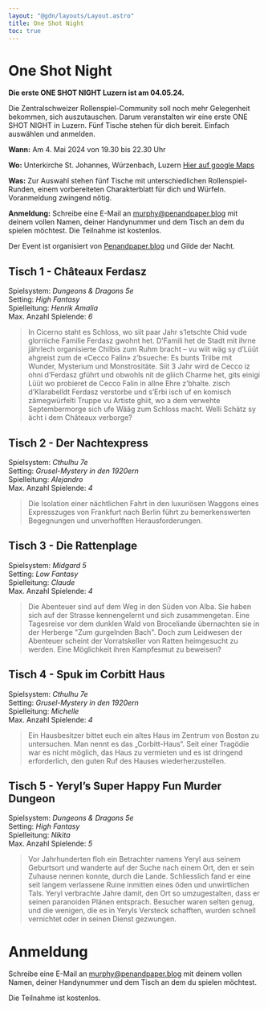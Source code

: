 ```yaml
---
layout: "@gdn/layouts/Layout.astro"
title: One Shot Night
toc: true
---
```


# One Shot Night

**Die erste ONE SHOT NIGHT Luzern ist am 04.05.24.**

Die Zentralschweizer Rollenspiel-Community soll noch mehr Gelegenheit bekommen, sich auszutauschen. Darum veranstalten wir eine erste ONE SHOT NIGHT in Luzern. Fünf Tische stehen für dich bereit. Einfach auswählen und anmelden.

**Wann:** Am 4. Mai 2024 von 19.30 bis 22.30 Uhr

**Wo:** Unterkirche St. Johannes, Würzenbach, Luzern <a href="https://maps.app.goo.gl/PQSFif88uhxU5osC8" target="_blank">Hier auf google Maps</a>

**Was:** Zur Auswahl stehen fünf Tische mit unterschiedlichen Rollenspiel-Runden, einem vorbereiteten Charakterblatt für dich und Würfeln. Voranmeldung zwingend nötig.

**Anmeldung:** Schreibe eine E-Mail an [murphy@penandpaper.blog](mailto:murphy@penandpaper.blog) mit deinem vollen Namen, deiner Handynummer und dem Tisch an dem du spielen möchtest. Die Teilnahme ist kostenlos.

Der Event ist organisiert von <a href="https://penandpaper.blog" target="_blank">Penandpaper.blog</a> und Gilde der Nacht.


## Tisch 1 - Châteaux Ferdasz

Spielsystem: _Dungeons & Dragons 5e_\
Setting: _High Fantasy_\
Spielleitung: _Henrik Amalia_ \
Max. Anzahl Spielende: _6_

> In Cicerno staht es Schloss, wo siit paar Jahr s’letschte Chid vude glorriiche Familie Ferdasz gwohnt het. D’Famili het de Stadt mit ihrne jährlech organisierte Chilbis zum Ruhm bracht – vu wiit wäg sy d’Lüüt ahgreist zum de «Cecco Falin» z’bsueche: Es bunts Triibe mit Wunder, Mysterium und Monstrositäte. Siit 3 Jahr wird de Cecco iz ohni d’Ferdasz gführt und obwohls nit de gliich Charme het, gits einigi Lüüt wo probieret de Cecco Falin in allne Ehre z’bhalte. zisch d’Klarabelldt Ferdasz verstorbe und s’Erbi isch uf en komisch zämegwürfelti Truppe vu Artiste ghiit, wo a dem verwehte Septembermorge sich ufe Wääg zum Schloss macht. Welli Schätz sy ächt i dem Châteaux verborge?

## Tisch 2 - Der Nachtexpress

Spielsystem: _Cthulhu 7e_\
Setting: _Grusel-Mystery in den 1920ern_\
Spielleitung: _Alejandro_ \
Max. Anzahl Spielende: _4_

> Die Isolation einer nächtlichen Fahrt in den luxuriösen Waggons eines Expresszuges von Frankfurt nach Berlin führt zu bemerkenswerten Begegnungen und unverhofften Herausforderungen.

## Tisch 3 - Die Rattenplage

Spielsystem: _Midgard 5_\
Setting: _Low Fantasy_\
Spielleitung: _Claude_ \
Max. Anzahl Spielende: _4_

> Die Abenteuer sind auf dem Weg in den Süden von Alba. Sie haben sich auf der Strasse kennengelernt und sich zusammengetan. Eine Tagesreise vor dem dunklen Wald von Broceliande übernachten sie in der Herberge "Zum gurgelnden Bach". Doch zum Leidwesen der Abenteuer scheint der Vorratskeller von Ratten heimgesucht zu werden. Eine Möglichkeit ihren Kampfesmut zu beweisen?

## Tisch 4 - Spuk im Corbitt Haus

Spielsystem: _Cthulhu 7e_\
Setting: _Grusel-Mystery in den 1920ern_\
Spielleitung: _Michelle_ \
Max. Anzahl Spielende: _4_

> Ein Hausbesitzer bittet euch ein altes Haus im Zentrum von Boston zu untersuchen. Man nennt es das „Corbitt-Haus“. Seit einer Tragödie war es nicht möglich, das Haus zu vermieten und es ist dringend erforderlich, den guten Ruf des Hauses wiederherzustellen.

## Tisch 5 - Yeryl’s Super Happy Fun Murder Dungeon

Spielsystem: _Dungeons & Dragons 5e_\
Setting: _High Fantasy_\
Spielleitung: _Nikita_ \
Max. Anzahl Spielende: _5_

> Vor Jahrhunderten floh ein Betrachter namens Yeryl aus seinem Geburtsort und wanderte auf der Suche nach einem Ort, den er sein Zuhause nennen konnte, durch die Lande. Schliesslich fand er eine seit langem verlassene Ruine inmitten eines öden und unwirtlichen Tals. Yeryl verbrachte Jahre damit, den Ort so umzugestalten, dass er seinen paranoiden Plänen entsprach. Besucher waren selten genug, und die wenigen, die es in Yeryls Versteck schafften, wurden schnell vernichtet oder in seinen Dienst gezwungen.

# Anmeldung

Schreibe eine E-Mail an [murphy@penandpaper.blog](mailto:murphy@penandpaper.blog) mit deinem vollen Namen, deiner Handynummer und dem Tisch an dem du spielen möchtest.

Die Teilnahme ist kostenlos.
